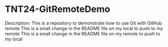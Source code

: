 # TNT24-GitRemoteDemo
Description: This is a repository to demonstrate how to use Git with GitHub remote
This is a small change in the README file on my local to push to my remote
This is a small change in the README file on my remote to push to my local
